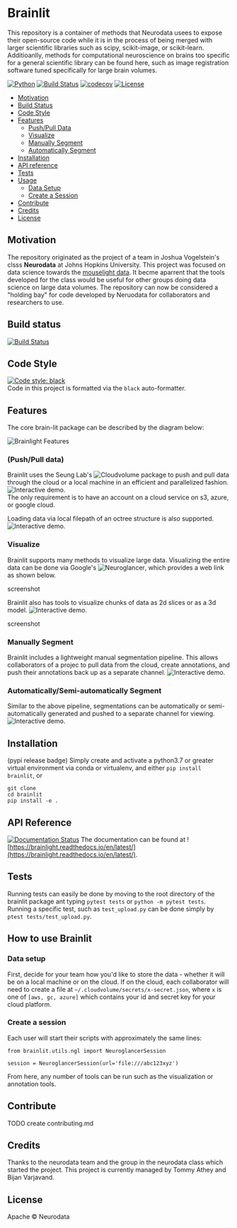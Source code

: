 # Brainlit
This repository is a container of methods that Neurodata usees to expose their open-source code while it is in the process of being merged with larger scientific libraries such as scipy, scikit-image, or scikit-learn. Additioanlly, methods for computational neuroscience on brains too specific for a general scientific library can be found here, such as image registration software tuned specifically for large brain volumes.

[![Python](https://img.shields.io/badge/python-3.7-blue.svg)]()
[![Build Status](https://travis-ci.com/neurodata/brainlit.svg?branch=master)](https://travis-ci.com/neurodata/brainlit)
[![codecov](https://codecov.io/gh/neurodata/brainlit/branch/master/graph/badge.svg)](https://codecov.io/gh/neurodata/brainlit)
[![License](https://img.shields.io/badge/License-Apache%202.0-blue.svg)](https://opensource.org/licenses/Apache-2.0)

- [Motivation](#motivation)
- [Build Status](#buildstatus)
- [Code Style](#codestyle)
- [Features](#features)
  * [Push/Pull Data](#pushpull)
  * [Visualize](#visualize)
  * [Manually Segment](#manual-segment)
  * [Automatically Segment](#auto-segment)
- [Installation](#installation)
- [API reference](#api)
- [Tests](#tests)
- [Usage](#usage)
  * [Data Setup](#datasetup)
  * [Create a Session](#createsession)
- [Contribute](#contribute)
- [Credits](#credits)
- [License](#license)


## Motivation
The repository originated as the project of a team in Joshua Vogelstein's clsss **Neurodata** at Johns Hopkins University. This project was focused on data science towards the [mouselight data](https://www.hhmi.org/news/mouselight-project-maps-1000-neurons-and-counting-in-the-mouse-brain). It becme aparrent that the tools developed for the class would be useful for other groups doing data science on large data volumes.
The repository can now be considered a "holding bay" for code developed by Neruodata for collaborators and researchers to use.

## Build status
[![Build Status](https://travis-ci.com/neurodata/brainlit.svg?branch=master)](https://travis-ci.com/neurodata/brainlit)  

## Code Style
[![Code style: black](https://img.shields.io/badge/code%20style-black-000000.svg)](https://github.com/psf/black)  
Code in this project is formatted via the `black` auto-formatter.

## Features
The core brain-lit package can be described by the diagram below:

![Brainlight Features](https://raw.githubusercontent.com/neurodata/brainlight/diagram/Brainlight.png)

### (Push/Pull data)
Brainlit uses the Seung Lab's ![Cloudvolume](https://github.com/seung-lab/cloud-volume) package to push and pull data through the cloud or a local machine in an efficient and parallelized fashion. ![Interactive demo]().  
The only requirement is to have an account on a cloud service on s3, azure, or google cloud.

Loading data via local filepath of an octree structure is also supported. ![Interactive demo]().

### Visualize
Brainlit supports many methods to visualize large data. Visualizing the entire data can be done via Google's ![Neuroglancer](https://github.com/google/neuroglancer), which provides a web link as shown below.

screenshot

Brainlit also has tools to visualize chunks of data as 2d slices or as a 3d model. ![Interactive demo]().

screenshot

### Manually Segment
Brainlit includes a lightweight manual segmentation pipeline. This allows collaborators of a projec to pull data from the cloud, create annotations, and push their annotations back up as a separate channel. ![Interactive demo]().

### Automatically/Semi-automatically Segment
Similar to the above pipeline, segmentations can be automatically or semi-automatically generated and pushed to a separate channel for viewing. ![Interactive demo](). 

## Installation
(pypi release badge)
Simply create and activate a python3.7 or greater virtual environment via conda or virtualenv, and either `pip install brainlit`, or
```
git clone
cd brainlit
pip install -e .
```

## API Reference
[![Documentation Status](https://readthedocs.org/projects/brainlight/badge/?version=latest)](https://brainlight.readthedocs.io/en/latest/?badge=latest)
The documentation can be found at ![https://brainlight.readthedocs.io/en/latest/](https://brainlight.readthedocs.io/en/latest/).

## Tests
Running tests can easily be done by moving to the root directory of the brainlit package ant typing `pytest tests` or `python -m pytest tests`.  
Running a specific test, such as `test_upload.py` can be done simply by `ptest tests/test_upload.py`.

## How to use Brainlit
### Data setup
First, decide for your team how you'd like to store the data - whether it will be on a local machine or on the cloud. If on the cloud,
each collaborator will need to create a file at `~/.cloudvolume/secrets/x-secret.json`, where `x` is one of `[aws, gc, azure]` which contains your id and secret key for your cloud platform.
### Create a session
Each user will start their scripts with approximately the same lines:
```
from brainlit.utils.ngl import NeuroglancerSession

session = NeuroglancerSession(url='file:///abc123xyz')
```
From here, any number of tools can be run such as the visualization or annotation tools.

## Contribute
TODO create contributing.md

## Credits
Thanks to the neurodata team and the group in the neurodata class which started the project.
This project is currently managed by Tommy Athey and Bijan Varjavand.

## License
Apache © Neurodata
